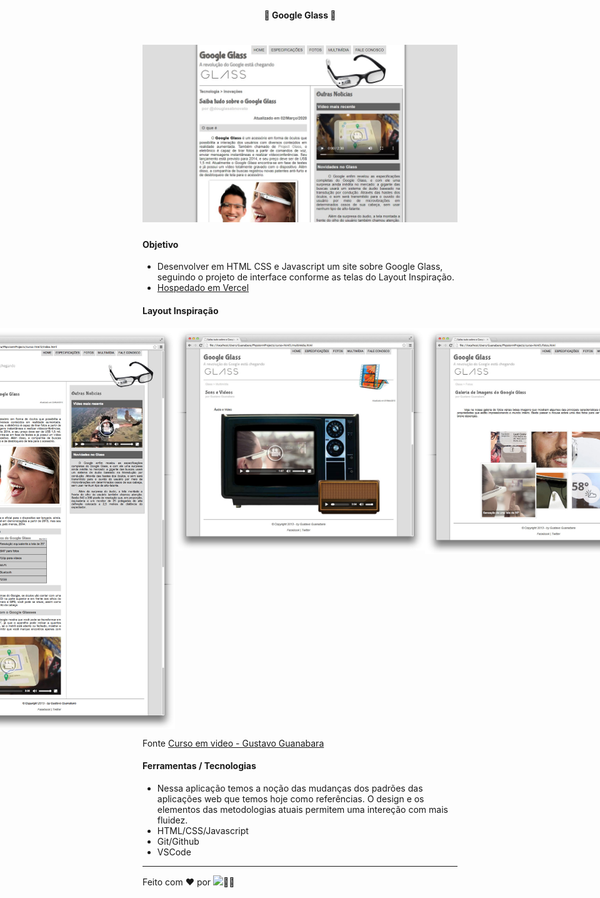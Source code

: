 <h4 align="center"> 
	🚧 Google Glass 🚀
</h4> 

<h1 align="center">
    <img alt="versão 1.0 do projeto" title="#google-glass" src="./.github/google-glass-tela.jpg">
</h1>

#### Objetivo 

- Desenvolver em HTML CSS e Javascript um site sobre Google Glass, seguindo o projeto de interface conforme as telas do Layout Inspiração.
- [Hospedado em Vercel](https://google-glass.vercel.app/) 

#### Layout Inspiração 

<p align="center" style="display: flex; align-items: flex-start; justify-content: center;">
  <img alt="versão 1.0 do projeto" title="#google-glass" src="./_interface/05-fale-conosco.jpg" width="400px">
  <img alt="versão 1.0 do projeto" title="#google-glass" src="./_interface/01-index.jpg" width="400px">
  <img alt="versão 1.0 do projeto" title="#google-glass" src="./_interface/04-multimidia.jpg" width="400px">
  <img alt="versão 1.0 do projeto" title="#google-glass" src="./_interface/03-fotos.jpg" width="400px">
  <img alt="versão 1.0 do projeto" title="#google-glass" src="./_interface/02-specs.jpg" width="400px">
</p> 

Fonte [Curso em video - Gustavo Guanabara](https://www.youtube.com/watch?v=epDCjksKMok&list=PLHz_AreHm4dlAnJ_jJtV29RFxnPHDuk9o&index=1) 

#### Ferramentas / Tecnologias

- Nessa aplicação temos a noção das mudanças dos padrões das aplicações web que temos hoje como referências. O design e os elementos das metodologias atuais permitem uma intereção com mais fluidez.
- HTML/CSS/Javascript
- Git/Github
- VSCode

---

Feito com ❤️ por <a href="https://www.linkedin.com/in/douglasabnovato/"><img src="https://img.shields.io/static/v1?label=Dev&message=douglasabnovato&color=7159c1&style=for-the-badge&logo=ghost"/></a>👋🏽
